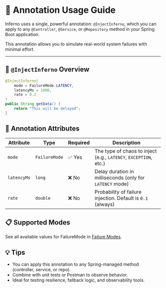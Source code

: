 # 🧩 Annotation Usage Guide

Inferno uses a single, powerful annotation: `@InjectInferno`, which you can apply to any `@Controller`, `@Service`, or `@Repository` method in your Spring Boot application.

This annotation allows you to simulate real-world system failures with minimal effort.

---

## 📌 `@InjectInferno` Overview

```java
@InjectInferno(
    mode = FailureMode.LATENCY,
    latencyMs = 1000,
    rate = 0.2
)
public String getData() {
    return "This will be delayed";
}
```

## 🔧 Annotation Attributes

| Attribute   | Type     | Required | Description                                                      |
|-------------|----------|----------|------------------------------------------------------------------|
| `mode`      | `FailureMode` | ✅ Yes   | The type of chaos to inject (e.g., `LATENCY`, `EXCEPTION`, etc.) |
| `latencyMs` | `long`   | ❌ No     | Delay duration in milliseconds (only for `LATENCY` mode)         |
| `rate`      | `double` | ❌ No     | Probability of failure injection. Default is `0.1` (always)      |


## 📋 Supported Modes
See all available values for FailureMode in [Failure Modes](failure-modes.md).

## 💡 Tips
- You can apply this annotation to any Spring-managed method (controller, service, or repo).
- Combine with unit tests or Postman to observe behavior.
- Ideal for testing resilience, fallback logic, and observability tools.

